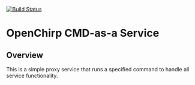 [![Build Status](https://travis-ci.org/OpenChirp/math-cmd-as-a-service.svg?branch=master)](https://travis-ci.org/OpenChirp/math-cmd-as-a-service)

# OpenChirp CMD-as-a Service

## Overview
This is a simple proxy service that runs a specified command to handle all
service functionality.
